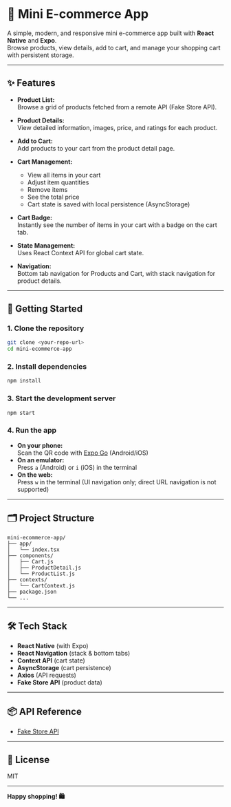 # 🛒 Mini E-commerce App

A simple, modern, and responsive mini e-commerce app built with **React Native** and **Expo**.  
Browse products, view details, add to cart, and manage your shopping cart with persistent storage.

---

## ✨ Features

- **Product List:**  
  Browse a grid of products fetched from a remote API (Fake Store API).

- **Product Details:**  
  View detailed information, images, price, and ratings for each product.

- **Add to Cart:**  
  Add products to your cart from the product detail page.

- **Cart Management:**  
  - View all items in your cart  
  - Adjust item quantities  
  - Remove items  
  - See the total price  
  - Cart state is saved with local persistence (AsyncStorage)

- **Cart Badge:**  
  Instantly see the number of items in your cart with a badge on the cart tab.

- **State Management:**  
  Uses React Context API for global cart state.

- **Navigation:**  
  Bottom tab navigation for Products and Cart, with stack navigation for product details.

---

## 🚀 Getting Started

### 1. **Clone the repository**
```bash
git clone <your-repo-url>
cd mini-ecommerce-app
```

### 2. **Install dependencies**
```bash
npm install
```

### 3. **Start the development server**
```bash
npm start
```

### 4. **Run the app**
- **On your phone:**  
  Scan the QR code with [Expo Go](https://expo.dev/client) (Android/iOS)
- **On an emulator:**  
  Press `a` (Android) or `i` (iOS) in the terminal
- **On the web:**  
  Press `w` in the terminal (UI navigation only; direct URL navigation is not supported)

---

## 🗂️ Project Structure

```
mini-ecommerce-app/
├── app/
│   └── index.tsx         
├── components/
│   ├── Cart.js           
│   ├── ProductDetail.js  
│   └── ProductList.js    
├── contexts/
│   └── CartContext.js    
├── package.json
└── ...
```

---

## 🛠️ Tech Stack

- **React Native** (with Expo)
- **React Navigation** (stack & bottom tabs)
- **Context API** (cart state)
- **AsyncStorage** (cart persistence)
- **Axios** (API requests)
- **Fake Store API** (product data)

---

## 📦 API Reference

- [Fake Store API](https://fakestoreapi.com/products)

---

## 📝 License

MIT

---

**Happy shopping! 🛍️**
